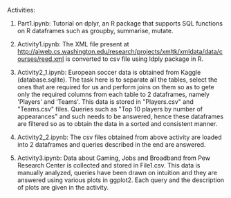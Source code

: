 Activities:

1. Part1.ipynb: Tutorial on dplyr, an R package that supports SQL functions on R dataframes such as groupby, summarise, mutate.

2. Activity1.ipynb: The XML file present at http://aiweb.cs.washington.edu/research/projects/xmltk/xmldata/data/courses/reed.xml is converted to csv file using ldply package in R.

3. Activity2_1.ipynb: European soccer data is obtained from Kaggle (database.sqlite). The task here is to separate all the tables, select the ones that are required for us and perform joins on them so as to gete only the required columns from each table to 2 dataframes, namely 'Players' and 'Teams'. This data is stored in "Players.csv" and "Teams.csv" files. Queries such as "Top 10 players by number of appearances" and such needs to be answered, hence these dataframes are filtered so as to obtain the data in a sorted and consistent manner.

4. Activity2_2.ipynb: The csv files obtained from above activity are loaded into 2 dataframes and queries described in the end are answered.

5. Activity3.ipynb: Data about Gaming, Jobs and Broadband from Pew Research Center is collected and stored in File1.csv. This data is manually analyzed, queries have been drawn on intuition and they are answered using various plots in ggplot2. Each query and the description of plots are given in the activity.
